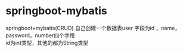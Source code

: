 # springboot-mybatis
springboot+mybatis(CRUD)
自己创建一个数据表user  字段为id ，name，password，number四个字段   
id为int类型，其他的都为String类型
